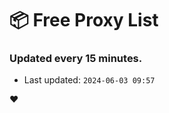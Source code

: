 # :package: Free Proxy List
### Updated every 15 minutes.

- Last updated: `2024-06-03 09:57`

:heart:
